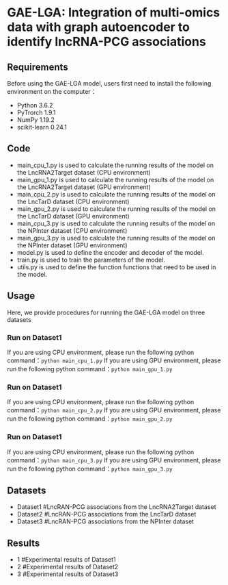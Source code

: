 # GAE-LGA: Integration of multi-omics data with graph autoencoder to identify lncRNA-PCG associations

## Requirements
Before using the GAE-LGA model, users first need to install the following environment on the computer：
  * Python 3.6.2
  * PyTrorch 1.9.1
  * NumPy 1.19.2
  * scikit-learn 0.24.1

## Code
  * main_cpu_1.py is used to calculate the running results of the model on the LncRNA2Target dataset (CPU environment)
  * main_gpu_1.py is used to calculate the running results of the model on the LncRNA2Target dataset (GPU environment)
  * main_cpu_2.py is used to calculate the running results of the model on the LncTarD dataset (CPU environment)
  * main_gpu_2.py is used to calculate the running results of the model on the LncTarD dataset (GPU environment)
  * main_cpu_3.py is used to calculate the running results of the model on the NPInter dataset (CPU environment)
  * main_gpu_3.py is used to calculate the running results of the model on the NPInter dataset (GPU environment)
  * model.py is used to define the encoder and decoder of the model.
  * train.py is used to train the parameters of the model.
  * utils.py is used to define the function functions that need to be used in the model.

## Usage
Here, we provide procedures for running the GAE-LGA model on three datasets
### Run on Dataset1
If you are using CPU environment, please run the following python command：```python main_cpu_1.py```
If you are using GPU environment, please run the following python command：```python main_gpu_1.py```
### Run on Dataset1
If you are using CPU environment, please run the following python command：```python main_cpu_2.py```
If you are using GPU environment, please run the following python command：```python main_gpu_2.py```
### Run on Dataset1
If you are using CPU environment, please run the following python command：```python main_cpu_3.py```
If you are using GPU environment, please run the following python command：```python main_gpu_3.py```

## Datasets
  * Dataset1   #LncRAN-PCG associations from the LncRNA2Target dataset
  * Dataset2   #LncRAN-PCG associations from the LncTarD dataset
  * Dataset3   #LncRAN-PCG associations from the NPInter dataset

## Results
 * 1    #Experimental results of Dataset1
 * 2    #Experimental results of Dataset2
 * 3    #Experimental results of Dataset3



